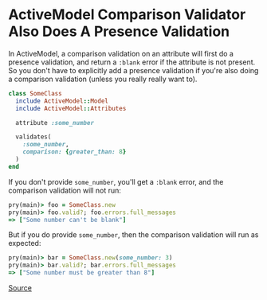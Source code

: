 # ActiveModel Comparison Validator Also Does A Presence Validation

In ActiveModel, a comparison validation on an attribute will first do a presence validation, and return a `:blank` error if the attribute is not present. So you don't have to explicitly add a presence validation if you're also doing a comparison validation (unless you really really want to).

``` ruby
class SomeClass
  include ActiveModel::Model
  include ActiveModel::Attributes

  attribute :some_number

  validates(
    :some_number,
    comparison: {greater_than: 8}
  )
end
```

If you don't provide `some_number`, you'll get a `:blank` error, and the comparison validation will not run:

``` ruby
pry(main)> foo = SomeClass.new
pry(main)> foo.valid?; foo.errors.full_messages
=> ["Some number can't be blank"]
```

But if you do provide `some_number`, then the comparison validation will run as expected:

``` ruby
pry(main)> bar = SomeClass.new(some_number: 3)
pry(main)> bar.valid?; bar.errors.full_messages
=> ["Some number must be greater than 8"]
```

[Source](https://github.com/rails/rails/blob/main/activemodel/lib/active_model/validations/comparison.rb#L24)
